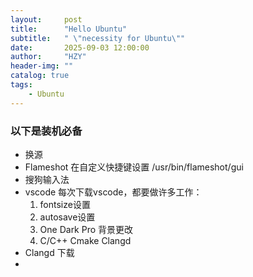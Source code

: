 ```yaml
---
layout:     post
title:      "Hello Ubuntu"
subtitle:   " \"necessity for Ubuntu\""
date:       2025-09-03 12:00:00
author:     "HZY"
header-img: ""
catalog: true
tags:
    - Ubuntu
---
```


### 以下是装机必备
* 换源
* Flameshot
在自定义快捷键设置 /usr/bin/flameshot/gui
* 搜狗输入法
* vscode 
每次下载vscode，都要做许多工作：
    1. fontsize设置
    2. autosave设置
    3. One Dark Pro 背景更改
    4. C/C++ Cmake Clangd
* Clangd 下载
* 
